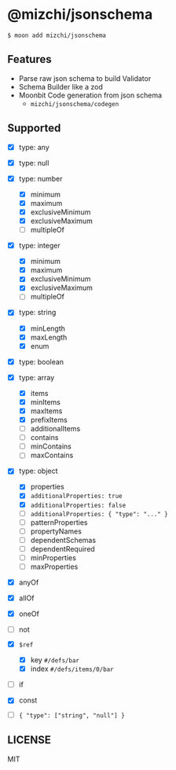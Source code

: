 # @mizchi/jsonschema

```
$ moon add mizchi/jsonschema
```

## Features

- Parse raw json schema to build Validator
- Schema Builder like a zod
- Moonbit Code generation from json schema
  - `mizchi/jsonschema/codegen`

## Supported

- [x] type: any
- [x] type: null
- [x] type: number
  - [x] minimum
  - [x] maximum
  - [x] exclusiveMinimum
  - [x] exclusiveMaximum
  - [ ] multipleOf
- [x] type: integer

  - [x] minimum
  - [x] maximum
  - [x] exclusiveMinimum
  - [x] exclusiveMaximum
  - [ ] multipleOf

- [x] type: string
  - [x] minLength
  - [x] maxLength
  - [x] enum
- [x] type: boolean
- [x] type: array
  - [x] items
  - [x] minItems
  - [x] maxItems
  - [x] prefixItems
  - [ ] additionalItems
  - [ ] contains
  - [ ] minContains
  - [ ] maxContains
- [x] type: object

  - [x] properties
  - [x] `additionalProperties: true`
  - [x] `additionalProperties: false`
  - [ ] `additionalProperties: { "type": "..." }`
  - [ ] patternProperties
  - [ ] propertyNames
  - [ ] dependentSchemas
  - [ ] dependentRequired
  - [ ] minProperties
  - [ ] maxProperties

- [x] anyOf
- [x] allOf
- [x] oneOf
- [ ] not
- [x] `$ref`
  - [x] key `#/defs/bar`
  - [x] index `#/defs/items/0/bar`
- [ ] if
- [x] const
- [ ] `{ "type": ["string", "null"] }`

## LICENSE

MIT

